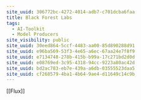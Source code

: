 ```yaml
---
site_uuid: 306772bc-4272-4014-adb7-c701dcba6faa
title: Black Forest Labs
tags:
  - AI-Toolkit
  - Model Producers
site_visibility: public
site_uuid: 30eed864-5ccf-4483-aa00-85d890288d91
site_uuid: e96ba569-53f3-4e65-a6ec-67aa24e7f8f9
site_uuid: e7134748-278b-415b-b99a-17c271bd2d0d
site_uuid: e08769ed-3c95-4318-94cc-9223a80ac42d
site_uuid: bd2ac783-eb7e-439a-a6db-03555523daa5
site_uuid: cf268579-4ba1-4b64-9ae4-d11649c14c9b
---
```


[[Flux]]